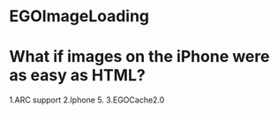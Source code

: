 EGOImageLoading
===============

What if images on the iPhone were as easy as HTML?
===============
1.ARC support
2.Iphone 5.
3.EGOCache2.0
